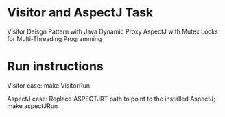 # Visitor and AspectJ Task

Visitor Deisgn Pattern with Java Dynamic Proxy 
AspectJ with Mutex Locks for Multi-Threading Programming

# Run instructions 

Visitor case:
make VisitorRun

AspectJ case: 
Replace ASPECTJRT path to point to the installed AspectJ; make aspectJRun
